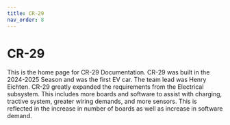 ```yaml
---
title: CR-29
nav_order: 8
---
```


# CR-29
This is the home page for CR-29 Documentation. CR-29 was built in the 2024-2025 Season and was the first EV car. The team lead was Henry Eichten. CR-29 greatly expanded the requirements from the Electrical subsystem. This includes more boards and software to assist with charging, tractive system, greater wiring demands, and more sensors. This is reflected in the increase in number of boards as well as increase in software demand.